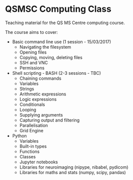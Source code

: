 # QSMSC Computing Class

Teaching material for the QS MS Centre computing course.

The course aims to cover:

* Basic command line use (1 session - 15/03/2017)
  * Navigating the filesystem
  * Opening files
  * Copying, moving, deleting files
  * SSH and VNC
  * Permissions
* Shell scripting - BASH (2-3 sessions - TBC)
  * Chaining commands
  * Variables
  * Strings
  * Arithmetic expressions
  * Logic expressions
  * Conditionals
  * Looping
  * Supplying arguments
  * Capturing output and filtering
  * Parallelisation
  * Grid Engine 
* Python
  * Variables
  * Built-in types
  * Functions
  * Classes
  * Jupyter notebooks
  * Libraries for neuroimaging (nipype, nibabel, pydicom)
  * Libraries for maths and stats (numpy, scipy, pandas)
